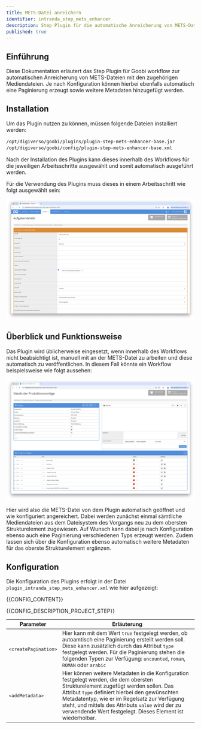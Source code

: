 ```yaml
---
title: METS-Datei anreichern
identifier: intranda_step_mets_enhancer
description: Step Plugin für die automatische Anreicherung von METS-Dateien mit den zugehörigen Mediendateien 
published: true
---
```


## Einführung
Diese Dokumentation erläutert das Step Plugin für Goobi workflow zur automatischen Anreicherung von METS-Dateien mit den zugehörigen Mediendateien. Je nach Konfiguration können hierbei ebenfalls automatisch eine Paginierung erzeugt sowie weitere Metadaten hinzugefügt werden.

## Installation
Um das Plugin nutzen zu können, müssen folgende Dateien installiert werden:

```bash
/opt/digiverso/goobi/plugins/plugin-step-mets-enhancer-base.jar
/opt/digiverso/goobi/config/plugin-step-mets-enhancer-base.xml
```

Nach der Installation des Plugins kann dieses innerhalb des Workflows für die jeweiligen Arbeitsschritte ausgewählt und somit automatisch ausgeführt werden.

Für die Verwendung des Plugins muss dieses in einem Arbeitsschritt wie folgt ausgewählt sein:

![Konfiguration des Arbeitsschritts für die Nutzung des Plugins](screen2_de.png)


## Überblick und Funktionsweise
Das Plugin wird üblicherweise eingesetzt, wenn innerhalb des Workflows nicht beabsichtigt ist, manuell mit an der METS-Datei zu arbeiten und diese automatisch zu veröffentlichen. In diesem Fall könnte ein Workflow beispielsweise wie folgt aussehen:

![Automatische Anreicherung der METS-Datei im Workflow vor dem ersten Export](screen1_de.png)

Hier wird also die METS-Datei von dem Plugin automatisch geöffnet und wie konfiguriert angereichert. Dabei werden zunächst einmal sämtliche Mediendateien aus dem Dateisystem des Vorgangs neu zu dem obersten Strukturelement zugewiesen. Auf Wunsch kann dabei je nach Konfiguration ebenso auch eine Paginierung verschiedenen Typs erzeugt werden. Zudem lassen sich über die Konfiguration ebenso automatisch weitere Metadaten für das oberste Strukturelement ergänzen.

## Konfiguration
Die Konfiguration des Plugins erfolgt in der Datei `plugin_intranda_step_mets_enhancer.xml` wie hier aufgezeigt:

{{CONFIG_CONTENT}}

{{CONFIG_DESCRIPTION_PROJECT_STEP}}

Parameter               | Erläuterung
------------------------|------------------------------------
| `<createPagination>`   | Hier kann mit dem Wert `true` festgelegt werden, ob autoamtisch eine Paginierung erstellt werden soll. Diese kann zusätzlich durch das Attribut `type` festgelegt werden. Für die Paginierung stehen die folgenden Typen zur Verfügung: `uncounted`, `roman`, `ROMAN` oder `arabic` |
| `<addMetadata>`        | Hier können weitere Metadaten in die Konfiguration festgelegt werden, die dem obersten Strukturelement zugefügt werden sollen. Das Attribut `type` definiert hierbei den gewünschten Metadatentyp, wie er im Regelsatz zur Verfügung steht, und mittels des Attributs `value` wird der zu verwendende Wert festgelegt. Dieses Element ist wiederholbar.|